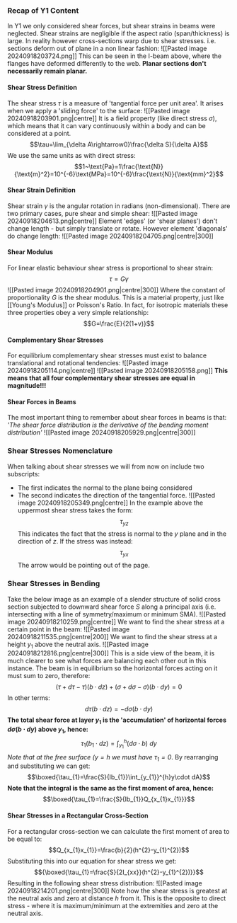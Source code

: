 ### Recap of Y1 Content
In Y1 we only considered shear forces, but shear strains in beams were neglected.
Shear strains are negligible if the aspect ratio (span/thickness) is large. In reality however cross-sections warp due to shear stresses. i.e. sections deform out of plane in a non linear fashion:
![[Pasted image 20240918203724.png]]
This can be seen in the I-beam above, where the flanges have deformed differently to the web.
**Planar sections don't necessarily remain planar.**
#### Shear Stress Definition
The shear stress $\tau$ is a measure of 'tangential force per unit area'. It arises when we apply a 'sliding force' to the surface:
![[Pasted image 20240918203901.png|centre]]
It is a field property (like direct stress $\sigma$), which means that it can vary continuously within a body and can be considered at a point.
$$\tau=\lim_{\delta A\rightarrow0}\frac{\delta S}{\delta A}$$
We use the same units as with direct stress:
$$1~\text{Pa}=1\frac{\text{N}}{\text{m}^2}=10^{-6}\text{MPa}=10^{-6}\frac{\text{N}}{\text{mm}^2}$$
#### Shear Strain Definition
Shear strain $\gamma$ is the angular rotation in radians (non-dimensional).
There are two primary cases, pure shear and simple shear:
![[Pasted image 20240918204613.png|centre]]
Element 'edges' (or 'shear planes') don't change length - but simply translate or rotate.
However element 'diagonals' do change length:
![[Pasted image 20240918204705.png|centre|300]]
#### Shear Modulus
For linear elastic behaviour shear stress is proportional to shear strain:
$$\tau=G\gamma$$
![[Pasted image 20240918204901.png|centre|300]]
Where the constant of proportionality $G$ is the shear modulus.
This is a material property, just like [[Young's Modulus]] or Poisson's Ratio.
In fact, for isotropic materials these three properties obey a very simple relationship:
$$G=\frac{E}{2(1+v)}$$
#### Complementary Shear Stresses
For equilibrium complementary shear stresses must exist to balance translational and rotational tendencies:
![[Pasted image 20240918205114.png|centre]]
![[Pasted image 20240918205158.png]]
**This means that all four complementary shear stresses are equal in magnitude!!!**
#### Shear Forces in Beams
The most important thing to remember about shear forces in beams is that:
*'The shear force distribution is the derivative of the bending moment distribution'*
![[Pasted image 20240918205929.png|centre|300]]
### Shear Stresses Nomenclature
When talking about shear stresses we will from now on include two subscripts:
- The first indicates the normal to the plane being considered
- The second indicates the direction of the tangential force.
![[Pasted image 20240918205349.png|centre]]
In the example above the uppermost shear stress takes the form:
$$\tau_{yz}$$
This indicates the fact that the stress is normal to the $y$ plane and in the direction of $z$.
If the stress was instead:
$$\tau_{yx}$$
The arrow would be pointing out of the page.
### Shear Stresses in Bending
Take the below image as an example of a slender structure of solid cross section subjected to downward shear force $S$ along a principal axis (i.e. intersecting with a line of symmetry/maximum or minimum SMA).
![[Pasted image 20240918210259.png|centre]]
We want to find the shear stress at a certain point in the beam:
![[Pasted image 20240918211535.png|centre|200]]
We want to find the shear stress at a height $y_{1}$ above the neutral axis.
![[Pasted image 20240918212816.png|centre|300]]
This is a side view of the beam, it is much clearer to see what forces are balancing each other out in this instance.
The beam is in equilibrium so the horizontal forces acting on it must sum to zero, therefore:
$$(\tau+d\tau-\tau)(b\cdot dz)+(\sigma+d\sigma-\sigma)(b\cdot dy)=0$$
In other terms:
$$d\tau(b\cdot dz)=-d\sigma(b\cdot dy)$$
**The total shear force at layer $y_{1}$ is the 'accumulation' of horizontal forces $d\sigma (b\cdot dy)$ above $y_{1}$, hence:**
$$\tau_{1}(b_{1}\cdot dz)=\int_{y_{1}}^{h}(d\sigma\cdot b)~dy$$
*Note that at the free surface ($y=h$ we must have $\tau_{1}=0$*.
By rearranging and substituting we can get:
$$\boxed{\tau_{1}=\frac{S}{Ib_{1}}\int_{y_{1}}^{h}y\cdot dA}$$
**Note that the integral is the same as the first moment of area, hence:**
$$\boxed{\tau_{1}=\frac{S}{Ib_{1}}Q_{x_{1}x_{1}}}$$
#### Shear Stresses in a Rectangular Cross-Section
For a rectangular cross-section we can calculate the first moment of area to be equal to:
$$Q_{x_{1}x_{1}}=\frac{b}{2}(h^{2}-y_{1}^{2})$$
Substituting this into our equation for shear stress we get:
$${\boxed{\tau_{1}=\frac{S}{2I_{xx}}(h^{2}-y_{1}^{2})}}$$
Resulting in the following shear stress distribution:
![[Pasted image 20240918214201.png|centre|300]]
Note how the shear stress is greatest at the neutral axis and zero at distance $h$ from it.
This is the opposite to direct stress - where it is maximum/minimum at the extremities and zero at the neutral axis.